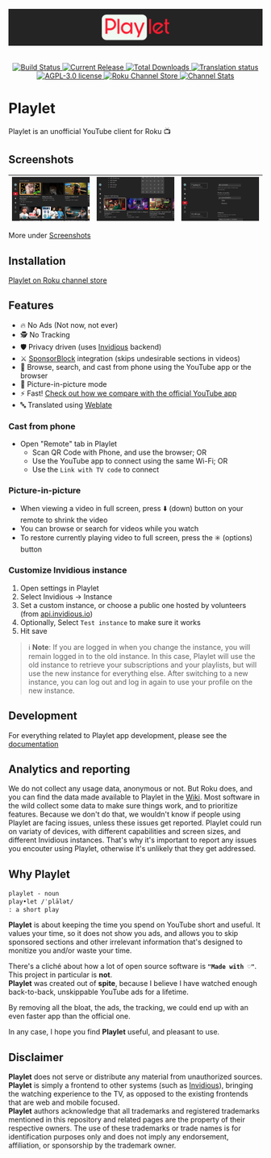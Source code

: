 <!-- markdownlint-disable MD033 MD041 -->
<p align="center">
  <img src="docs/banner.png" style="display:block;text-align:center" alt="Playlet Logo" width="800"/>
  <br/><br/>
  <a href="https://github.com/iBicha/playlet/actions/workflows/release.yml?query=branch%3Amain">
    <img alt="Build Status" src="https://img.shields.io/github/actions/workflow/status/iBicha/playlet/release.yml.svg?branch=main"/>
  </a>
  <a href="https://github.com/iBicha/playlet/releases">
    <img alt="Current Release" src="https://img.shields.io/github/release/iBicha/playlet.svg"/>
    <img alt="Total Downloads" src="https://img.shields.io/github/downloads/iBicha/playlet/latest/playlet-lib.squashfs.pkg.svg"/>
  </a>
  <a href="https://hosted.weblate.org/engage/playlet/">
    <img src="https://hosted.weblate.org/widget/playlet/svg-badge.svg" alt="Translation status" />
  </a>
  <a href="/LICENSE">
    <img alt="AGPL-3.0 license" src="https://img.shields.io/github/license/iBicha/playlet.svg"/>
  </a>
  <a href="https://channelstore.roku.com/details/840aec36f51bfe6d96cf6db9055a372a/playlet">
    <img alt="Roku Channel Store" src="https://img.shields.io/badge/Roku%20Store-Install-blueviolet?logo=roku&logoColor=blueviolet&labelColor=white"/>
  </a>
  <a href="https://github.com/iBicha/playlet/wiki">
    <img alt="Channel Stats" src="https://img.shields.io/badge/%F0%9F%93%88-channel_stats-blue"/>
  </a>
</p>

# Playlet

Playlet is an unofficial YouTube client for Roku 📺

## Screenshots

  <a href="./docs/screenshots/README.md">

| [![Home](docs/screenshots/home.jpg)](docs/screenshots/README.md) | [![Search](docs/screenshots/search.jpg)](docs/screenshots/README.md) | [![Settings](docs/screenshots/settings.jpg)](docs/screenshots/README.md) |
| ---------------------------------------------------------------- | -------------------------------------------------------------------- | ------------------------------------------------------------------------ |

  </a>

More under [Screenshots](./docs/screenshots/README.md)

## Installation

[Playlet on Roku channel store](https://channelstore.roku.com/details/840aec36f51bfe6d96cf6db9055a372a/playlet)

## Features

- 🔥 No Ads (Not now, not ever)
- 🕵️ No Tracking
- 🛡️ Privacy driven (uses [Invidious](https://invidious.io/) backend)
- ⚔️ [SponsorBlock](https://sponsor.ajay.app/) integration (skips undesirable sections in videos)
- 📱 Browse, search, and cast from phone using the YouTube app or the browser
- 🔮 Picture-in-picture mode
- ⚡ Fast! [Check out how we compare with the official YouTube app](https://youtu.be/qmSvA-QQW20)
- 🔤 Translated using [Weblate](https://hosted.weblate.org/projects/playlet/playlet/)

### Cast from phone

- Open "Remote" tab in Playlet
  - Scan QR Code with Phone, and use the browser; OR
  - Use the YouTube app to connect using the same Wi-Fi; OR
  - Use the `Link with TV code` to connect

### Picture-in-picture

- When viewing a video in full screen, press ⬇️ (down) button on your remote to shrink the video
- You can browse or search for videos while you watch
- To restore currently playing video to full screen, press the ✳️ (options) button

### Customize Invidious instance

1. Open settings in Playlet
1. Select Invidious -> Instance
1. Set a custom instance, or choose a public one hosted by volunteers (from [api.invidious.io](https://api.invidious.io/))
1. Optionally, Select `Test instance` to make sure it works
1. Hit save

> ℹ️ **Note**: If you are logged in when you change the instance, you will remain logged in to the old instance. In this case, Playlet will use the old instance to retrieve your subscriptions and your playlists, but will use the new instance for everything else. After switching to a new instance, you can log out and log in again to use your profile on the new instance.

## Development

For everything related to Playlet app development, please see the [documentation](./docs/README.md)

## Analytics and reporting

We do not collect any usage data, anonymous or not. But Roku does, and you can find the data made available to Playlet in the [Wiki](https://github.com/iBicha/playlet/wiki).
Most software in the wild collect some data to make sure things work, and to prioritize features.
Because we don't do that, we wouldn't know if people using Playlet are facing issues, unless these issues get reported.
Playlet could run on variaty of devices, with different capabilities and screen sizes, and different Invidious instances.
That's why it's important to report any issues you encouter using Playlet, otherwise it's unlikely that they get addressed.

## Why Playlet

```none
playlet - noun
play•let /ˈplālət/
: a short play
```

**Playlet** is about keeping the time you spend on YouTube short and useful. It values your time, so it does not show you ads, and allows you to skip sponsored sections and other irrelevant information that's designed to monitize you and/or waste your time.

There's a cliché about how a lot of open source software is **`"Made with ♡"`**. This project in particular is **not**.<br/>
**Playlet** was created out of **spite**, because I believe I have watched enough back-to-back, unskippable YouTube ads for a lifetime.

By removing all the bloat, the ads, the tracking, we could end up with an even faster app than the official one.

In any case, I hope you find **Playlet** useful, and pleasant to use.

## Disclaimer

**Playlet** does not serve or distribute any material from unauthorized sources.<br/>
**Playlet** is simply a frontend to other systems (such as [Invidious](https://github.com/iv-org/invidious)), bringing the watching experience to the TV, as opposed to the existing frontends that are web and mobile focused.<br/>
**Playlet** authors acknowledge that all trademarks and registered trademarks mentioned in this repository and related pages are the property of their respective owners. The use of these trademarks or trade names is for identification purposes only and does not imply any endorsement, affiliation, or sponsorship by the trademark owner.

<!-- markdownlint-configure-file {"MD024": { "siblings_only": true } } -->
